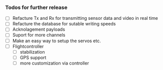 ### Todos for further release

-[ ] Refacture Tx and Rx for transmitting sensor data and video in real time
-[ ] Refacture the database for sutable writing speeds
-[ ] Acknolagement payloads
-[ ] Suport for more channels
-[ ] Make an easy way to setup the servos etc.
-[ ] Flightcontroller
    -[ ] stabilization
    -[ ] GPS support
    -[ ] more customization via controller